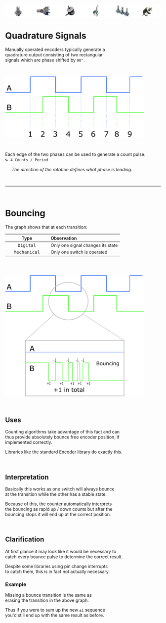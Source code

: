 
[![Banner]][Overview]

# Quadrature Signals

Manually operated encoders typically generate a <br>
quadrature output consisting of two rectangular <br>
signals which are phase shifted by `90°` .

<br>

<img 
    src = '../Resources/Image/Quadrature.png' 
    title = 'quadrature signal' 
    width = 450 
/>

<br>

Each edge of the two phases can be used to generate a count pulse. <br>
**⤷** `4 Counts / Period`

   *The direction of the rotation defines what phase is leading.*

<br>

---

<br>



# Bouncing

The graph shows that at each transition:

| Type                    | Observation
|:-----------------------:|:-----------
| <kbd>    Digital    </kbd> | Only one signal changes its state
| <kbd> Mechanical </kbd> | Only one switch is operated 

<br>
<br>

<img 
    src = '../Resources/Image/Bounce.png' 
    title = 'Bouncing Signal'
    width = 450 
/>

<br>

## Uses

Counting algorithms take advantage of this fact and can <br>
thus provide absolutely bounce free encoder position, if <br>
implemented correctly.

Libraries like the standard [Encoder library] do exactly this.

<br>

## Interpretation

Basically this works as one switch will always bounce <br>
at the transition while the other has a stable state.

Because of this, the counter automatically interprets <br>
the bouncing as rapid up / down counts but after the <br>
bouncing stops it will end up at the correct position.

<br>

## Clarification

At first glance it may look like it would be necessary to <br>
catch every bounce pulse to determine the correct result.

Despite some libraries using pin change interrupts <br>
to catch them, this is in fact not actually necessary.

### Example

Missing a bounce transition is the same as <br>
erasing the transition in the above graph.

Thus if you were to sum up the new `±1` sequence <br>
you'd still end up with the same result as before.


<!---------------------------------------------------------------->

[Encoder Library]: https://github.com/PaulStoffregen/Encoder
[Overview]: Overview.md
[Banner]: ../Resources/Image/Banner/Current.png

